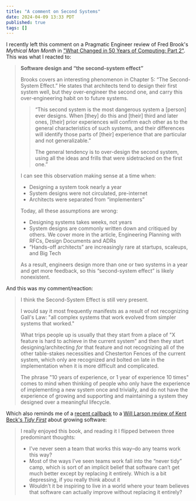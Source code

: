 ```yaml
---
title: "A comment on Second Systems"
date: 2024-04-09 13:33 PDT
published: true
tags: []
---
```



I recently left this comment on a Pragmatic Engineer review of Fred Brook's _Mythical Man Month_ in ["What Changed in 50 Years of Computing: Part 2"](https://newsletter.pragmaticengineer.com/p/what-changed-in-50-years-of-computing-8d0). This was what I reacted to:

<blockquote markdown=1>
    
**Software design and “the second-system effect”**

Brooks covers an interesting phenomenon in Chapter 5: “The Second-System Effect.” He states that architects tend to design their first system well, but they over-engineer the second one, and carry this over-engineering habit on to future systems.

> “This second system is the most dangerous system a [person] ever designs. When [they] do this and [their] third and later ones, [their] prior experiences will confirm each other as to the general characteristics of such systems, and their differences will identify those parts of [their] experience that are particular and not generalizable.”
> 
> The general tendency is to over-design the second system, using all the ideas and frills that were sidetracked on the first one.”

I can see this observation making sense at a time when:

- Designing a system took nearly a year
- System designs were not circulated, pre-internet
- Architects were separated from “implementers”

Today, all these assumptions are wrong:

- Designing systems takes weeks, not years
- System designs are commonly written down and critiqued by others. We cover more in the article, Engineering Planning with RFCs, Design Documents and ADRs
- “Hands-off architects” are increasingly rare at startups, scaleups, and Big Tech

As a result, engineers design more than one or two systems in a year and get more feedback, so this “second-system effect” is likely nonexistent. 

</blockquote>

And this was my comment/reaction:

<blockquote markdown=1>
    
I think the Second-System Effect is still very present.

I would say it most frequently manifests as a result of not recognizing Gall's Law: "all complex systems that work evolved from simpler systems that worked."

What trips people up is usually that they start from a place of "X feature is hard to achieve in the current system" and then they start designing/architecting _for_ that feature and not recognizing all of the other table-stakes necessities and Chesterton Fences of the current system, which only are recognized and bolted on late in the implementation when it is more difficult and complicated.

The phrase "10 years of experience, or 1 year of experience 10 times" comes to mind when thinking of people who only have the experience of implementing a new system once and trivially, and do not have the experience of growing and supporting and maintaining a system they designed over a meaningful lifecycle.

</blockquote>

Which also reminds me of a [recent callback](https://www.simplermachines.com/exploration-tidying-ecto/) to a [Will Larson review of Kent Beck's _Tidy First_](https://lethain.com/notes-on-tidy-first/) about growing software:

<blockquote markdown=1>

I really enjoyed this book, and reading it I flipped between three predominant thoughts:

- I’ve never seen a team that works this way–do any teams work this way?
- Most of the ways I’ve seen teams work fall into the “never tidy” camp, which is sort of an implicit belief that software can’t get much better except by replacing it entirely. Which is a bit depressing, if you really think about it
- Wouldn’t it be inspiring to live in a world where your team believes that software can actually improve without replacing it entirely?

</blockquote>

